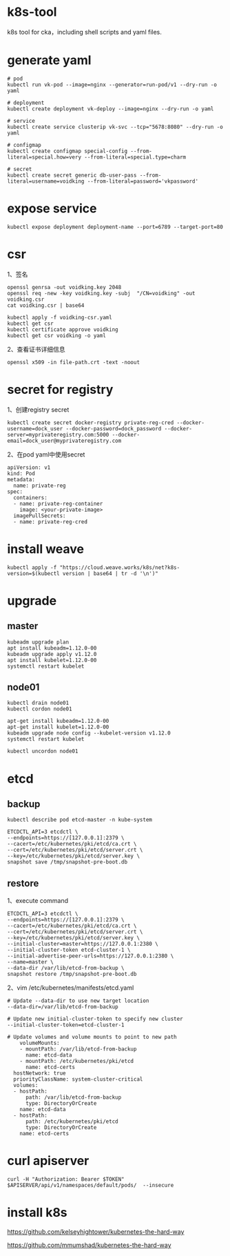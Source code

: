 # k8s-tool
k8s tool for cka，including shell scripts and yaml files.

# generate yaml
```
# pod
kubectl run vk-pod --image=nginx --generator=run-pod/v1 --dry-run -o yaml

# deployment
kubectl create deployment vk-deploy --image=nginx --dry-run -o yaml

# service
kubectl create service clusterip vk-svc --tcp="5678:8080" --dry-run -o yaml 

# configmap
kubectl create configmap special-config --from-literal=special.how=very --from-literal=special.type=charm

# secret
kubectl create secret generic db-user-pass --from-literal=username=voidking --from-literal=password='vkpassword'
```

# expose service
```
kubectl expose deployment deployment-name --port=6789 --target-port=80
```

# csr
1、签名
```
openssl genrsa -out voidking.key 2048
openssl req -new -key voidking.key -subj  "/CN=voidking" -out voidking.csr
cat voidking.csr | base64

kubectl apply -f voidking-csr.yaml
kubectl get csr 
kubectl certificate approve voidking
kubectl get csr voidking -o yaml
```

2、查看证书详细信息
```
openssl x509 -in file-path.crt -text -noout
```

# secret for registry
1、创建registry secret
```
kubectl create secret docker-registry private-reg-cred --docker-username=dock_user --docker-password=dock_password --docker-server=myprivateregistry.com:5000 --docker-email=dock_user@myprivateregistry.com
```

2、在pod yaml中使用secret
```
apiVersion: v1
kind: Pod
metadata:
  name: private-reg
spec:
  containers:
  - name: private-reg-container
    image: <your-private-image>
  imagePullSecrets:
  - name: private-reg-cred
```

# install weave
```
kubectl apply -f "https://cloud.weave.works/k8s/net?k8s-version=$(kubectl version | base64 | tr -d '\n')"
```

# upgrade
## master
```
kubeadm upgrade plan
apt install kubeadm=1.12.0-00
kubeadm upgrade apply v1.12.0
apt install kubelet=1.12.0-00
systemctl restart kubelet
```

## node01
```
kubectl drain node01
kubectl cordon node01

apt-get install kubeadm=1.12.0-00
apt-get install kubelet=1.12.0-00
kubeadm upgrade node config --kubelet-version v1.12.0
systemctl restart kubelet

kubectl uncordon node01
```

# etcd
## backup
```
kubectl describe pod etcd-master -n kube-system

ETCDCTL_API=3 etcdctl \
--endpoints=https://[127.0.0.1]:2379 \
--cacert=/etc/kubernetes/pki/etcd/ca.crt \
--cert=/etc/kubernetes/pki/etcd/server.crt \
--key=/etc/kubernetes/pki/etcd/server.key \
snapshot save /tmp/snapshot-pre-boot.db
```

## restore
1、execute command
```
ETCDCTL_API=3 etcdctl \
--endpoints=https://[127.0.0.1]:2379 \
--cacert=/etc/kubernetes/pki/etcd/ca.crt \
--cert=/etc/kubernetes/pki/etcd/server.crt \
--key=/etc/kubernetes/pki/etcd/server.key \
--initial-cluster=master=https://127.0.0.1:2380 \
--initial-cluster-token etcd-cluster-1 \
--initial-advertise-peer-urls=https://127.0.0.1:2380 \
--name=master \
--data-dir /var/lib/etcd-from-backup \
snapshot restore /tmp/snapshot-pre-boot.db
```

2、vim /etc/kubernetes/manifests/etcd.yaml
```
# Update --data-dir to use new target location
--data-dir=/var/lib/etcd-from-backup

# Update new initial-cluster-token to specify new cluster
--initial-cluster-token=etcd-cluster-1

# Update volumes and volume mounts to point to new path
    volumeMounts:
    - mountPath: /var/lib/etcd-from-backup
      name: etcd-data
    - mountPath: /etc/kubernetes/pki/etcd
      name: etcd-certs
  hostNetwork: true
  priorityClassName: system-cluster-critical
  volumes:
  - hostPath:
      path: /var/lib/etcd-from-backup
      type: DirectoryOrCreate
    name: etcd-data
  - hostPath:
      path: /etc/kubernetes/pki/etcd
      type: DirectoryOrCreate
    name: etcd-certs
```

# curl apiserver
```
curl -H "Authorization: Bearer $TOKEN" $APISERVER/api/v1/namespaces/default/pods/  --insecure
```

# install k8s
https://github.com/kelseyhightower/kubernetes-the-hard-way

https://github.com/mmumshad/kubernetes-the-hard-way